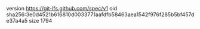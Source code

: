 version https://git-lfs.github.com/spec/v1
oid sha256:3e0d4521b616810d0033771aafdfb58463aea1542f976f285b5bf457de37a4a5
size 1794

